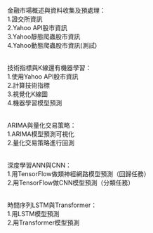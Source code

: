 金融市場概述與資料收集及預處理：<br>
1.證交所資訊<br>
2.Yahoo API股市資訊<br>
3.Yahoo靜態爬蟲股市資訊<br>
4.Yahoo動態爬蟲股市資訊(測試)<br><br>

技術指標與K線還有機器學習：<br>
1.使用Yahoo API股市資訊<br>
2.計算技術指標<br>
3.視覺化K線圖<br>
4.機器學習模型預測<br><br>

ARIMA與量化交易策略：<br>
1.ARIMA模型預測可視化<br>
2.量化交易策略進行回測<br><br>

深度學習ANN與CNN：<br>
1.用TensorFlow做類神經網路模型預測（回歸任務）<br>
2.用TensorFlow做CNN模型預測（分類任務）<br><br>

時間序列LSTM與Transformer：<br>
1.用LSTM模型預測<br>
2.用Transformer模型預測<br><br>
